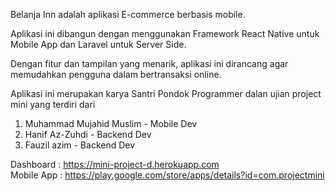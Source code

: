 Belanja Inn adalah aplikasi E-commerce berbasis mobile.

Aplikasi ini dibangun dengan menggunakan Framework React Native untuk Mobile App dan Laravel untuk Server Side.

Dengan fitur dan tampilan yang menarik, aplikasi ini dirancang agar memudahkan pengguna dalam bertransaksi online.

Aplikasi ini merupakan karya Santri Pondok Programmer dalan ujian project mini yang terdiri dari
1. Muhammad Mujahid Muslim - Mobile Dev
2. Hanif Az-Zuhdi - Backend Dev
3. Fauzil azim - Backend Dev

Dashboard  : https://mini-project-d.herokuapp.com
<br/>
Mobile App : https://play.google.com/store/apps/details?id=com.projectmini
